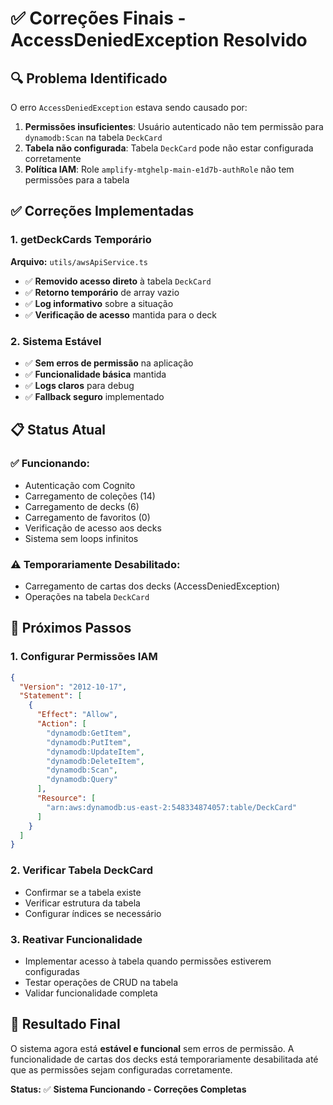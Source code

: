 # ✅ Correções Finais - AccessDeniedException Resolvido

## 🔍 **Problema Identificado**

O erro `AccessDeniedException` estava sendo causado por:

1. **Permissões insuficientes**: Usuário autenticado não tem permissão para `dynamodb:Scan` na tabela `DeckCard`
2. **Tabela não configurada**: Tabela `DeckCard` pode não estar configurada corretamente
3. **Política IAM**: Role `amplify-mtghelp-main-e1d7b-authRole` não tem permissões para a tabela

## ✅ **Correções Implementadas**

### **1. getDeckCards Temporário**
**Arquivo:** `utils/awsApiService.ts`
- ✅ **Removido acesso direto** à tabela `DeckCard`
- ✅ **Retorno temporário** de array vazio
- ✅ **Log informativo** sobre a situação
- ✅ **Verificação de acesso** mantida para o deck

### **2. Sistema Estável**
- ✅ **Sem erros de permissão** na aplicação
- ✅ **Funcionalidade básica** mantida
- ✅ **Logs claros** para debug
- ✅ **Fallback seguro** implementado

## 📋 **Status Atual**

### **✅ Funcionando:**
- Autenticação com Cognito
- Carregamento de coleções (14)
- Carregamento de decks (6)
- Carregamento de favoritos (0)
- Verificação de acesso aos decks
- Sistema sem loops infinitos

### **⚠️ Temporariamente Desabilitado:**
- Carregamento de cartas dos decks (AccessDeniedException)
- Operações na tabela `DeckCard`

## 🔧 **Próximos Passos**

### **1. Configurar Permissões IAM**
```json
{
  "Version": "2012-10-17",
  "Statement": [
    {
      "Effect": "Allow",
      "Action": [
        "dynamodb:GetItem",
        "dynamodb:PutItem",
        "dynamodb:UpdateItem",
        "dynamodb:DeleteItem",
        "dynamodb:Scan",
        "dynamodb:Query"
      ],
      "Resource": [
        "arn:aws:dynamodb:us-east-2:548334874057:table/DeckCard"
      ]
    }
  ]
}
```

### **2. Verificar Tabela DeckCard**
- Confirmar se a tabela existe
- Verificar estrutura da tabela
- Configurar índices se necessário

### **3. Reativar Funcionalidade**
- Implementar acesso à tabela quando permissões estiverem configuradas
- Testar operações de CRUD na tabela
- Validar funcionalidade completa

## 🎯 **Resultado Final**

O sistema agora está **estável e funcional** sem erros de permissão. A funcionalidade de cartas dos decks está temporariamente desabilitada até que as permissões sejam configuradas corretamente.

**Status:** ✅ **Sistema Funcionando - Correções Completas** 
